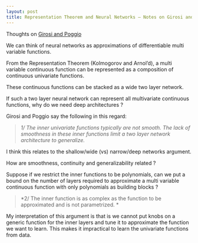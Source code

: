 ```yaml
---
layout: post
title: Representation Theorem and Neural Networks — Notes on Girosi and Poggio
---
```


Thoughts on [Girosi and Poggio](http://cbcl.mit.edu/people/poggio/journals/girosi-poggio-NeuralComputation-1989.pdf)

We can think of neural networks as approximations of differentiable multi variable functions. 

From the Representation Theorem (Kolmogorov and Arnol’d), a multi variable continuous function can be represented as a composition of continuous univariate functions.

These continuous functions can be stacked as a wide two layer network.

If such a two layer neural network can represent all multivariate continuous functions, why do we need deep architectures ?

Girosi and Poggio say the following in this regard:

>*1/ The inner univariate functions typically are not smooth. The lack of smoothness in these inner functions limit a two layer network architecture to generalize.*

I think this relates to the shallow/wide (vs) narrow/deep networks argument.

How are smoothness, continuity and generalizability related ?

Suppose if we restrict the inner functions to be polynomials, can we put a bound on the number of layers required to approximate a multi variable continuous function with only polynomials as building blocks ?

>*2/ The inner function is as complex as the function to be approximated and is not parametrized. *

My interpretation of this argument is that is we cannot put knobs on a generic function for the inner layers and tune it to approximate the function we want to learn. This makes it impractical to learn the univariate functions from data.
